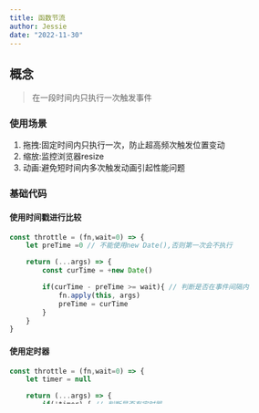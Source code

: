 ```yaml
---
title: 函数节流
author: Jessie
date: "2022-11-30"
---
```


## 概念

> 在一段时间内只执行一次触发事件

### 使用场景

1. 拖拽:固定时间内只执⾏⼀次，防⽌超⾼频次触发位置变动
2. 缩放:监控浏览器resize
3. 动画:避免短时间内多次触发动画引起性能问题

### 基础代码

#### 使用时间戳进行比较

```javascript
const throttle = (fn,wait=0) => {
    let preTime =0 // 不能使用new Date(),否则第一次会不执行

    return (...args) => {
        const curTime = +new Date()

        if(curTime - preTime >= wait){ // 判断是否在事件间隔内
            fn.apply(this, args)
            preTime = curTime
        }
    }         
}
```

#### 使用定时器

```javascript
const throttle = (fn,wait=0) => {
    let timer = null

    return (...args) => {
        if(!timer) { // 判断是否有定时器
            fn.apply(this, args)
            timer = setTimeout(() => {
                timer = null
            },wait)
        }
    }         
}
```

### React使用踩坑记

1. 不生效
2. input框的参数获取不到
3. input框中使用throttle，在间隔时间内最后一次不执行，导致显示不正确

#### 原因

在React Hook函数组件中使用防抖时发现并不生效，主要原因在于函数式组件在每一次渲染之后所有的变量和函数都会被释放，在重新渲染的时候重新初始化，也就是说闭包所缓存的变量没有用了，导致throttle和debounce不生效

#### 错误代码

```javascript
const ThrottleBox = () => {
    const [val,setVal]=useState('')

    const throttle = (fn,wait=0) => {
        let timer = null

        return () => { // 没有接受函数的参数
            if(!timer) {
                fn() 
                timer = setTimeout(() => {
                    timer = null
                },wait)
            }
        }         
    }
    const handleSave =throttle((e) => { // 函数重新渲染了，导致闭包内的变量也发生改变
        setVal(e.target.value)
    },500),[]
       
    return <>
        <Input onChange={handleSave} /> 
        <span>输入框的值是：{val}</span>
    </>


}
export default ThrottleBox

```

### 升级版代码

```javascript
const ThrottleBox = () => {
    const [val,setVal]=useState('')

    const throttle = (fn,wait=0) => {
        let preTime =0
        let timer = null

        return (...args) => {
            const curTime = +new Date()

            // 第一次执行
            if(curTime - preTime >=wait){
                fn.apply(this, args)
                preTime = curTime
            }else{ // 如果不在间隔时间内，则加一个定时器，在最后一次回调的时候执行
                if(timer) clearTimeout(timer)
                timer = setTimeout(() => {
                    fn.apply(this, args)
                    preTime = curTime
                },wait)
            }
        }         
    }
    const handleSave =useCallback(throttle((e) => {
        setVal(e.target.value)
    },500),[])
       
    return <>
        <Input onChange={handleSave} />
        <span>输入框的值是：{val}</span>
    </>


}
export default ThrottleBox
```
